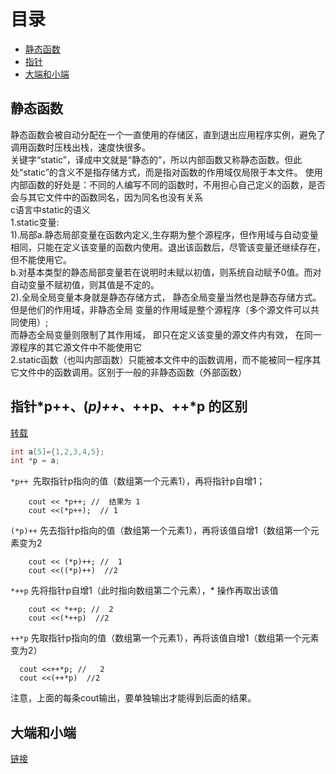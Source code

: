 # 目录

* [静态函数](#静态函数)
* [指针](#指针)
* [大端和小端](#大端和小端)


## 静态函数
  静态函数会被自动分配在一个一直使用的存储区，直到退出应用程序实例，避免了调用函数时压栈出栈，速度快很多。  
  关键字“static”，译成中文就是“静态的”，所以内部函数又称静态函数。但此处“static”的含义不是指存储方式，而是指对函数的作用域仅局限于本文件。 使用内部函数的好处是：不同的人编写不同的函数时，不用担心自己定义的函数，是否会与其它文件中的函数同名，因为同名也没有关系  
  c语言中static的语义  
  1.static变量:  
    1).局部a.静态局部变量在函数内定义,生存期为整个源程序，但作用域与自动变量相同，只能在定义该变量的函数内使用。退出该函数后，尽管该变量还继续存在，但不能使用它。  
			b.对基本类型的静态局部变量若在说明时未赋以初值，则系统自动赋予0值。而对自动变量不赋初值，则其值是不定的。  
		2).全局全局变量本身就是静态存储方式， 静态全局变量当然也是静态存储方式。但是他们的作用域，非静态全局 变量的作用域是整个源程序（多个源文件可以共同使用）;  
		 而静态全局变量则限制了其作用域， 即只在定义该变量的源文件内有效， 在同一源程序的其它源文件中不能使用它  
	2.static函数（也叫内部函数）只能被本文件中的函数调用，而不能被同一程序其它文件中的函数调用。区别于一般的非静态函数（外部函数） 

## 指针*p++、(*p)++、*++p、++*p 的区别
[转载](https://www.cnblogs.com/simonLiang/p/6054027.html)
```c
int a[5]={1,2,3,4,5};
int *p = a;
```
`*p++ `先取指针p指向的值（数组第一个元素1），再将指针p自增1；

        cout << *p++; //  结果为 1
        cout <<(*p++);  // 1

`(*p)++` 先去指针p指向的值（数组第一个元素1），再将该值自增1（数组第一个元素变为2

        cout << (*p)++; //  1
        cout <<((*p)++)  //2
	
`*++p` 先将指针p自增1（此时指向数组第二个元素），* 操作再取出该值

        cout << *++p; //  2
        cout <<(*++p)  //2

`++*p` 先取指针p指向的值（数组第一个元素1），再将该值自增1（数组第一个元素变为2）

      cout <<++*p; //   2    
      cout <<(++*p)  //2

注意，上面的每条cout输出，要单独输出才能得到后面的结果。

## 大端和小端
[链接](https://www.jianshu.com/p/c41741b5c19d)
